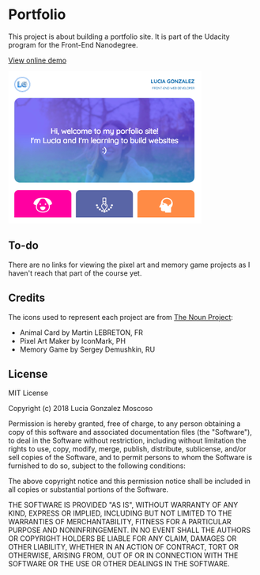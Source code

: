# Portfolio
This project is about building a portfolio site. It is part of the Udacity program for the Front-End Nanodegree.

[View online demo](https://htmlpreview.github.io/?https://github.com/lucia-gm/portfolio/blob/master/index.html)

![Preview](img/preview.png)

## To-do
There are no links for viewing the pixel art and memory game projects as I haven't reach that part of the course yet.

## Credits
The icons used to represent each project are from [The Noun Project](https://thenounproject.com):
- Animal Card by Martin LEBRETON, FR
- Pixel Art Maker by IconMark, PH
- Memory Game by Sergey Demushkin, RU

## License
MIT License

Copyright (c) 2018 Lucia Gonzalez Moscoso

Permission is hereby granted, free of charge, to any person obtaining a copy
of this software and associated documentation files (the "Software"), to deal
in the Software without restriction, including without limitation the rights
to use, copy, modify, merge, publish, distribute, sublicense, and/or sell
copies of the Software, and to permit persons to whom the Software is
furnished to do so, subject to the following conditions:

The above copyright notice and this permission notice shall be included in all
copies or substantial portions of the Software.

THE SOFTWARE IS PROVIDED "AS IS", WITHOUT WARRANTY OF ANY KIND, EXPRESS OR
IMPLIED, INCLUDING BUT NOT LIMITED TO THE WARRANTIES OF MERCHANTABILITY,
FITNESS FOR A PARTICULAR PURPOSE AND NONINFRINGEMENT. IN NO EVENT SHALL THE
AUTHORS OR COPYRIGHT HOLDERS BE LIABLE FOR ANY CLAIM, DAMAGES OR OTHER
LIABILITY, WHETHER IN AN ACTION OF CONTRACT, TORT OR OTHERWISE, ARISING FROM,
OUT OF OR IN CONNECTION WITH THE SOFTWARE OR THE USE OR OTHER DEALINGS IN THE
SOFTWARE.
